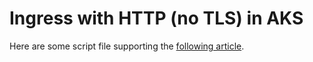 # Ingress with HTTP (no TLS) in AKS

Here are some script file supporting the [following article](???).

